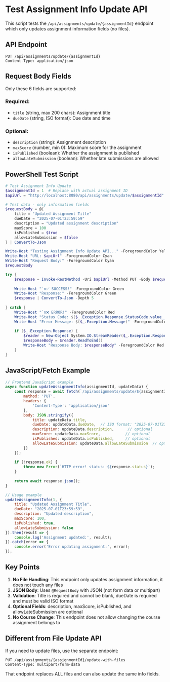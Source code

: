 # Test Assignment Info Update API

This script tests the `/api/assignments/update/{assignmentId}` endpoint which only updates assignment information fields (no files).

## API Endpoint
```
PUT /api/assignments/update/{assignmentId}
Content-Type: application/json
```

## Request Body Fields
Only these 6 fields are supported:

### Required:
- `title` (string, max 200 chars): Assignment title
- `dueDate` (string, ISO format): Due date and time

### Optional:
- `description` (string): Assignment description
- `maxScore` (number, min 0): Maximum score for the assignment
- `isPublished` (boolean): Whether the assignment is published
- `allowLateSubmission` (boolean): Whether late submissions are allowed

## PowerShell Test Script

```powershell
# Test Assignment Info Update
$assignmentId = 1  # Replace with actual assignment ID
$apiUrl = "http://localhost:8080/api/assignments/update/$assignmentId"

# Test data - only information fields
$requestBody = @{
    title = "Updated Assignment Title"
    dueDate = "2025-07-01T23:59:59"
    description = "Updated assignment description"
    maxScore = 100
    isPublished = $true
    allowLateSubmission = $false
} | ConvertTo-Json

Write-Host "Testing Assignment Info Update API..." -ForegroundColor Yellow
Write-Host "URL: $apiUrl" -ForegroundColor Cyan
Write-Host "Request Body:" -ForegroundColor Cyan
$requestBody

try {
    $response = Invoke-RestMethod -Uri $apiUrl -Method PUT -Body $requestBody -ContentType "application/json"
    
    Write-Host "`n✅ SUCCESS!" -ForegroundColor Green
    Write-Host "Response:" -ForegroundColor Green
    $response | ConvertTo-Json -Depth 5
    
} catch {
    Write-Host "`n❌ ERROR!" -ForegroundColor Red
    Write-Host "Status Code: $($_.Exception.Response.StatusCode.value__)" -ForegroundColor Red
    Write-Host "Error Message: $($_.Exception.Message)" -ForegroundColor Red
    
    if ($_.Exception.Response) {
        $reader = New-Object System.IO.StreamReader($_.Exception.Response.GetResponseStream())
        $responseBody = $reader.ReadToEnd()
        Write-Host "Response Body: $responseBody" -ForegroundColor Red
    }
}
```

## JavaScript/Fetch Example

```javascript
// Frontend JavaScript example
async function updateAssignmentInfo(assignmentId, updateData) {
    const response = await fetch(`/api/assignments/update/${assignmentId}`, {
        method: 'PUT',
        headers: {
            'Content-Type': 'application/json'
        },
        body: JSON.stringify({
            title: updateData.title,
            dueDate: updateData.dueDate,  // ISO format: "2025-07-01T23:59:59"
            description: updateData.description,      // optional
            maxScore: updateData.maxScore,           // optional
            isPublished: updateData.isPublished,     // optional
            allowLateSubmission: updateData.allowLateSubmission  // optional
        })
    });
    
    if (!response.ok) {
        throw new Error(`HTTP error! status: ${response.status}`);
    }
    
    return await response.json();
}

// Usage example
updateAssignmentInfo(1, {
    title: "Updated Assignment Title",
    dueDate: "2025-07-01T23:59:59",
    description: "Updated description",
    maxScore: 100,
    isPublished: true,
    allowLateSubmission: false
}).then(result => {
    console.log('Assignment updated:', result);
}).catch(error => {
    console.error('Error updating assignment:', error);
});
```

## Key Points

1. **No File Handling**: This endpoint only updates assignment information, it does not touch any files
2. **JSON Body**: Uses `@RequestBody` with JSON (not form data or multipart)
3. **Validation**: Title is required and cannot be blank, dueDate is required and must be valid ISO format
4. **Optional Fields**: description, maxScore, isPublished, and allowLateSubmission are optional
5. **No Course Change**: This endpoint does not allow changing the course assignment belongs to

## Different from File Update API

If you need to update files, use the separate endpoint:
```
PUT /api/assignments/{assignmentId}/update-with-files
Content-Type: multipart/form-data
```

That endpoint replaces ALL files and can also update the same info fields.
